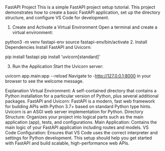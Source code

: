 FastAPI Project
This is a simple FastAPI project setup tutorial. This project demonstrates how to create a basic FastAPI application, set up the directory structure, and configure VS Code for development.


1. Create and Activate a Virtual Environment
Open a terminal and create a virtual environment:


python3 -m venv fastapi-env
source fastapi-env/bin/activate
2. Install Dependencies
Install FastAPI and Uvicorn:


pip install fastapi
pip install 'uvicorn[standard]'

3. Run the Application
Start the Uvicorn server:

uvicorn app.main:app --reload
Navigate to -http://127.0.0.1:8000 in your browser to see the welcome message.

Explanation
Virtual Environment: A self-contained directory that contains a Python installation for a particular version of Python, plus several additional packages.
FastAPI and Uvicorn: FastAPI is a modern, fast web framework for building APIs with Python 3.7+ based on standard Python type hints. Uvicorn is an ASGI web server implementation for Python.
Directory Structure: Organizes your project into logical parts such as the main application (app), tests, and configurations.
Main Application: Contains the main logic of your FastAPI application including routes and models.
VS Code Configuration: Ensures that VS Code uses the correct interpreter and settings for Python development.
This setup should help you get started with FastAPI and build scalable, high-performance web APIs.
